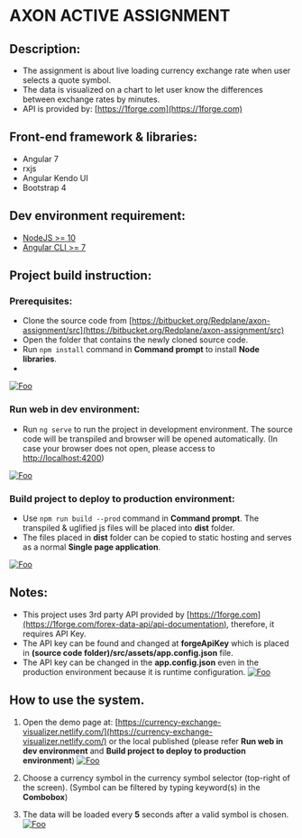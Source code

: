 # AXON ACTIVE ASSIGNMENT

## Description:
- The assignment is about live loading currency exchange rate when user selects a quote symbol.
- The data is visualized on a chart to let user know the differences between exchange rates by minutes.
- API is provided by: [https://1forge.com](https://1forge.com)

## Front-end framework & libraries:
- Angular 7
- rxjs
- Angular Kendo UI
- Bootstrap 4

## Dev environment requirement:
- [NodeJS >= 10](https://nodejs.org/en/) 
- [Angular CLI >= 7](https://cli.angular.io/)

## Project build instruction:
### Prerequisites:
- Clone the source code from [https://bitbucket.org/Redplane/axon-assignment/src](https://bitbucket.org/Redplane/axon-assignment/src)
- Open the folder that contains the newly cloned source code.
- Run `npm install` command in **Command prompt** to install **Node libraries**.
- 
[![Foo](https://i.ibb.co/Rphrbpm/axon-npm-install.png)](https://i.ibb.co/Rphrbpm/axon-npm-install.png)

### Run web in dev environment:
- Run `ng serve` to run the project in development environment. The source code will be transpiled and browser will be opened automatically. 
    (In case your browser does not open, please access to [http://localhost:4200](http://localhost:4200))

[![Foo](https://i.ibb.co/tz8QfKL/axon-ng-serve.png)](https://i.ibb.co/tz8QfKL/axon-ng-serve.png)

### Build project to deploy to production environment:
- Use `npm run build --prod` command in **Command prompt**. The transpiled & uglified js files will be placed into **dist** folder.
- The files placed in **dist** folder can be copied to static hosting and serves as a normal **Single page application**.

[![Foo](https://i.ibb.co/Fhbhb8H/axon-ng-build.png)](https://i.ibb.co/Fhbhb8H/axon-ng-build.png)
## Notes:
- This project uses 3rd party API provided by [https://1forge.com](https://1forge.com/forex-data-api/api-documentation), therefore, it requires API Key.
- The API key can be found and changed at **forgeApiKey** which is placed in **(source code folder)/src/assets/app.config.json** file.
- The API key can be changed in the **app.config.json** even in the production environment because it is runtime configuration.
[![Foo](https://i.ibb.co/6XZYVcT/axon-config-file.png)](https://i.ibb.co/6XZYVcT/axon-config-file.png)

## How to use the system.

1. Open the demo page at: [https://currency-exchange-visualizer.netlify.com/](https://currency-exchange-visualizer.netlify.com/) or the local published (please refer **Run web in dev environment** and **Build project to deploy to production environment**)
[![Foo](https://i.ibb.co/x6LSsDR/axon-visualizer.png)](https://i.ibb.co/x6LSsDR/axon-visualizer.png)

2. Choose a currency symbol in the currency symbol selector (top-right of the screen).
(Symbol can be filtered by typing keyword(s) in the **Combobox**)
3. The data will be loaded every **5** seconds after a valid symbol is chosen.
[![Foo](https://i.ibb.co/n0LzySv/axon-production-visualizer.png)](https://i.ibb.co/n0LzySv/axon-production-visualizer.png)

